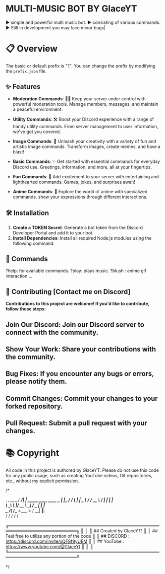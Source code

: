 #  MULTI-MUSIC BOT BY GlaceYT 
▶️ simple and powerful multi music bot.
▶️ consisting of various commands.
▶️ Still in development you may face minor bugs|

# 📋 Overview

The basic or default prefix is "?". You can change the prefix by modifying the `prefix.json` file.

## ✨ Features


- **Moderation Commands**: 👮‍♂️ Keep your server under control with powerful moderation tools. Manage members, messages, and maintain a peaceful environment.

- **Utility Commands**: 🛠️ Boost your Discord experience with a range of handy utility commands. From server management to user information, we've got you covered.

- **Image Commands**: 📸 Unleash your creativity with a variety of fun and artistic image commands. Transform images, create memes, and have a blast!

- **Basic Commands**: ✨ Get started with essential commands for everyday Discord use. Greetings, information, and more, all at your fingertips.

- **Fun Commands**: 🎉 Add excitement to your server with entertaining and lighthearted commands. Games, jokes, and surprises await!

- **Anime Commands**: 🌟 Explore the world of anime with specialized commands. show your expressions through different interactions.

## 🛠️ Installation

1. **Create a TOKEN Secret**: Generate a bot token from the Discord Developer Portal and add it to your bot.
2. **Install Dependencies**: Install all required Node.js modules using the following command:

## 📜 Commands
?help: for available commands.
?play: plays music.
?blush : anime gif interaction
...

## 🤝 Contributing [Contact me on Discord]

**Contributions to this project are welcome! If you'd like to contribute, follow these steps:**

## Join Our Discord: Join our Discord server to connect with the community.
## Show Your Work: Share your contributions with the community.
## Bug Fixes: If you encounter any bugs or errors, please notify them.
## Commit Changes: Commit your changes to your forked repository.
## Pull Request: Submit a pull request with your changes.

# 📚 Copyright 

All code in this project is authored by GlaceYT. Please do not use this code for any public usage, such as creating YouTube videos, Git repositories, etc., without my explicit permission.

/*

  ________.__                        _____.___.___________
 /  _____/|  | _____    ____  ____   \__  |   |\__    ___/
/   \  ___|  | \__  \ _/ ___\/ __ \   /   |   |  |    |   
\    \_\  \  |__/ __ \\  \__\  ___/   \____   |  |    |   
 \______  /____(____  /\___  >___  >  / ______|  |____|   
        \/          \/     \/    \/   \/                  

╔════════════════════════════════════════════════════════════════════════╗
║                                                                        ║
║  ## Created by GlaceYT!                                                ║
║  ## Feel free to utilize any portion of the code                       ║
║  ## DISCORD :  https://discord.com/invite/xQF9f9yUEM                   ║
║  ## YouTube : https://www.youtube.com/@GlaceYt                         ║
║                                                                        ║
╚════════════════════════════════════════════════════════════════════════╝


*/
